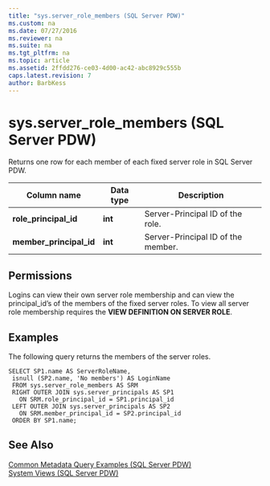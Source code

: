 ```yaml
---
title: "sys.server_role_members (SQL Server PDW)"
ms.custom: na
ms.date: 07/27/2016
ms.reviewer: na
ms.suite: na
ms.tgt_pltfrm: na
ms.topic: article
ms.assetid: 2ffdd276-ce03-4d00-ac42-abc8929c555b
caps.latest.revision: 7
author: BarbKess
---
```

# sys.server_role_members (SQL Server PDW)
Returns one row for each member of each fixed server role in SQL Server PDW.  
  
|Column name|Data type|Description|  
|---------------|-------------|---------------|  
|**role_principal_id**|**int**|Server-Principal ID of the role.|  
|**member_principal_id**|**int**|Server-Principal ID of the member.|  
  
## Permissions  
Logins can view their own server role membership and can view the principal_id’s of the members of the fixed server roles. To view all server role membership requires the **VIEW DEFINITION ON SERVER ROLE**.  
  
## Examples  
The following query returns the members of the server roles.  
  
```  
SELECT SP1.name AS ServerRoleName,   
 isnull (SP2.name, 'No members') AS LoginName  
 FROM sys.server_role_members AS SRM  
 RIGHT OUTER JOIN sys.server_principals AS SP1  
   ON SRM.role_principal_id = SP1.principal_id  
 LEFT OUTER JOIN sys.server_principals AS SP2  
   ON SRM.member_principal_id = SP2.principal_id  
 ORDER BY SP1.name;  
```  
  
## See Also  
[Common Metadata Query Examples &#40;SQL Server PDW&#41;](../../mpp/sqlpdw/common-metadata-query-examples-sql-server-pdw.md)  
[System Views &#40;SQL Server PDW&#41;](../../mpp/sqlpdw/system-views-sql-server-pdw.md)  
  
